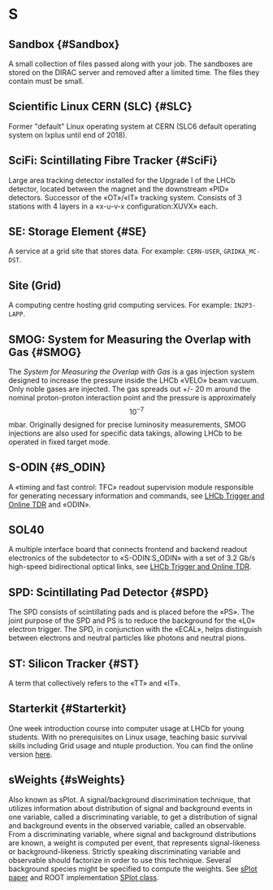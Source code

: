 # S

## Sandbox {#Sandbox}

A small collection of files passed along with your job. The sandboxes are stored on the DIRAC server and removed after a limited time. The files they contain must be small.

## Scientific Linux CERN (SLC) {#SLC}

Former "default" Linux operating system at CERN (SLC6 default operating system on lxplus until end of 2018).

## SciFi: Scintillating Fibre Tracker {#SciFi}

Large area tracking detector installed for the Upgrade I of the LHCb detector, located between the magnet and the downstream «PID» detectors. Successor of the «OT»/«IT» tracking system. Consists of 3 stations with 4 layers in a «x-u-v-x configuration:XUVX» each.

## SE: Storage Element {#SE}

A service at a grid site that stores data. For example: `CERN-USER`, `GRIDKA_MC-DST`.

## Site (Grid)

A computing centre hosting grid computing services. For example: `IN2P3-LAPP`.

## SMOG: System for Measuring the Overlap with Gas {#SMOG}

The _System for Measuring the Overlap with Gas_ is a gas injection system designed to increase the pressure inside the LHCb «VELO» beam vacuum.
Only noble gases are injected. The gas spreads out +/- 20 m around the nominal proton-proton interaction point
and the pressure is approximately $$10^{-7}$$ mbar.
Originally designed for precise luminosity measurements, SMOG injections are also used for specific data takings,
allowing LHCb to be operated in fixed target mode.

## S-ODIN {#S_ODIN}

A «timing and fast control: TFC» readout supervision module responsible for generating necessary information and commands, see [LHCb Trigger and Online TDR](https://cds.cern.ch/record/1701361/files/LHCB-TDR-016.pdf) and «ODIN».

## SOL40

A multiple interface board that connects frontend and backend readout electronics of the subdetector to «S-ODIN:S_ODIN» with a set of 3.2 Gb/s high-speed bidirectional optical links, see [LHCb Trigger and Online TDR](https://cds.cern.ch/record/1701361/files/LHCB-TDR-016.pdf).  

## SPD: Scintillating Pad Detector {#SPD}

The SPD consists of scintillating pads and is placed before the «PS».
The joint purpose of the SPD and PS is to reduce the background for the «L0» electron trigger.
The SPD, in conjunction with the «ECAL», helps distinguish between electrons and neutral particles like photons and neutral pions.

## ST: Silicon Tracker {#ST}

A term that collectively refers to the «TT» and «IT».

## Starterkit {#Starterkit}

One week introduction course into computer usage at LHCb for young students. With no prerequisites on Linux usage, teaching basic survival skills including Grid usage and ntuple production. You can find the online version [here](https://lhcb.github.io/starterkit-lessons/index.html).

## sWeights {#sWeights}

Also known as sPlot.
A signal/background discrimination technique, that utilizes information about distribution of signal and background events in one variable, called a discriminating variable, to get a distribution of signal and background events in the observed variable, called an observable.
From a discriminating variable, where signal and background distributions are known, a weight is computed per event, that represents signal-likeness or background-likeness.
Strictly speaking discriminating variable and observable should factorize in order to use this technique.
Several background species might be specified to compute the weights. 
See [sPlot paper](https://arxiv.org/abs/physics/0402083) and ROOT implementation [SPlot class](https://root.cern/doc/master/classRooStats_1_1SPlot.html).
